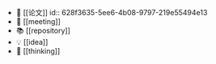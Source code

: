 - 📃 [[论文]]
  id:: 628f3635-5ee6-4b08-9797-219e55494e13
- 💾 [[meeting]]
- 📚 [[repository]]
- 💡 [[idea]]
- 🌟 [[thinking]]